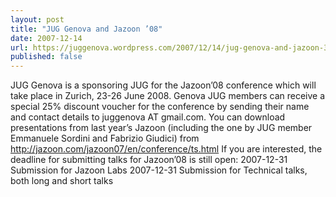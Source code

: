 ```yaml
---
layout: post
title: "JUG Genova and Jazoon ’08"
date: 2007-12-14
url: https://juggenova.wordpress.com/2007/12/14/jug-genova-and-jazoon-3908/
published: false 
---
```


JUG Genova is a sponsoring JUG for the Jazoon’08 conference which will take place in Zurich, 23-26 June 2008. Genova JUG members can receive a special 25% discount voucher for the conference by sending their name and contact details to juggenova AT gmail.com. You can download presentations from last year’s Jazoon (including the one by JUG member Emmanuele Sordini and Fabrizio Giudici) from http://jazoon.com/jazoon07/en/conference/ts.html If you are interested, the deadline for submitting talks for Jazoon’08 is still open: 2007-12-31 Submission for Jazoon Labs 2007-12-31 Submission for Technical talks, both long and short talks 
